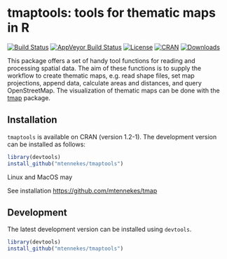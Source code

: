 tmaptools: tools for thematic maps in R
===

[![Build Status](https://travis-ci.org/mtennekes/tmaptools.png?branch=master)](https://travis-ci.org/mtennekes/tmaptools)
[![AppVeyor Build Status](https://ci.appveyor.com/api/projects/status/github/mtennekes/tmaptools?branch=master&svg=true)](https://ci.appveyor.com/project/mtennekes/tmaptools)<!---[![Coverage Status](https://img.shields.io/codecov/c/github/mtennekes/tmaptools/master.svg)](https://codecov.io/github/mtennekes/tmaptools?branch=master)--->
[![License](https://img.shields.io/badge/License-GPL%20v3-brightgreen.svg?style=flat)](http://www.gnu.org/licenses/gpl-3.0.html) 
[![CRAN](http://www.r-pkg.org/badges/version/tmap)](https://cran.r-project.org/package=tmaptools) 
[![Downloads](http://cranlogs.r-pkg.org/badges/tmaptools?color=brightgreen)](http://www.r-pkg.org/pkg/tmaptools)

This package offers a set of handy tool functions for reading and processing spatial data. The aim of these functions is to supply the workflow to create thematic maps, e.g. read shape files, set map projections, append data, calculate areas and distances, and query OpenStreetMap. The visualization of thematic maps can be done with the [tmap](https://github.com/mtennekes/tmap) package.

Installation
------------

`tmaptools` is available on CRAN (version 1.2-1). The development version can be installed as follows:

```r
library(devtools)
install_github("mtennekes/tmaptools")
```

Linux and MacOS may

See installation https://github.com/mtennekes/tmap


Development
------------

The latest development version can be installed using `devtools`.

```r
library(devtools)
install_github("mtennekes/tmaptools")
```
